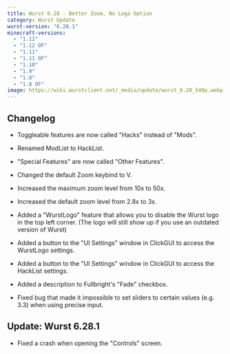 ```yaml
---
title: Wurst 6.28 - Better Zoom, No Logo Option
category: Wurst Update
wurst-version: "6.28.1"
minecraft-versions:
  - "1.12"
  - "1.12 OF"
  - "1.11"
  - "1.11 OF"
  - "1.10"
  - "1.9"
  - "1.8"
  - "1.8 OF"
image: https://wiki.wurstclient.net/_media/update/wurst_6.28_540p.webp
---
```

## Changelog

- Toggleable features are now called "Hacks" instead of "Mods".

- Renamed ModList to HackList.

- "Special Features" are now called "Other Features".

- Changed the default Zoom keybind to V.

- Increased the maximum zoom level from 10x to 50x.

- Increased the default zoom level from 2.8x to 3x.

- Added a "WurstLogo" feature that allows you to disable the Wurst logo in the top left corner. (The logo will still show up if you use an outdated version of Wurst)

- Added a button to the "UI Settings" window in ClickGUI to access the WurstLogo settings.

- Added a button to the "UI Settings" window in ClickGUI to access the HackList settings.

- Added a description to Fullbright's "Fade" checkbox.

- Fixed bug that made it impossible to set sliders to certain values (e.g. 3.3) when using precise input.

## Update: Wurst 6.28.1

- Fixed a crash when opening the "Controls" screen.

